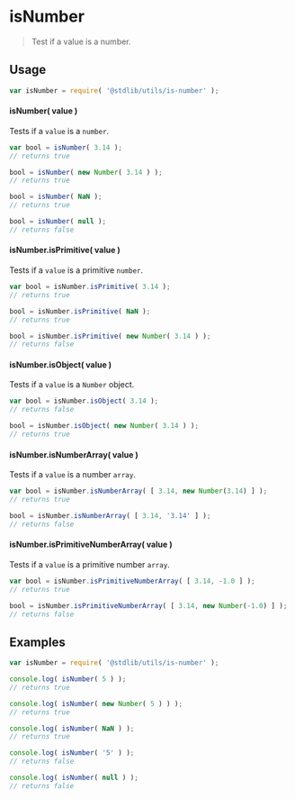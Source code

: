 isNumber
===
> Test if a value is a number.

<!-- <usage> -->
## Usage

``` javascript
var isNumber = require( '@stdlib/utils/is-number' );
```

#### isNumber( value )

Tests if a `value` is a `number`.

``` javascript
var bool = isNumber( 3.14 );
// returns true

bool = isNumber( new Number( 3.14 ) );
// returns true

bool = isNumber( NaN );
// returns true

bool = isNumber( null );
// returns false
```

#### isNumber.isPrimitive( value )

Tests if a `value` is a primitive `number`.

``` javascript
var bool = isNumber.isPrimitive( 3.14 );
// returns true

bool = isNumber.isPrimitive( NaN );
// returns true

bool = isNumber.isPrimitive( new Number( 3.14 ) );
// returns false
```

#### isNumber.isObject( value )

Tests if a `value` is a `Number` object.

``` javascript
var bool = isNumber.isObject( 3.14 );
// returns false

bool = isNumber.isObject( new Number( 3.14 ) );
// returns true
```

#### isNumber.isNumberArray( value )

Tests if a `value` is a number `array`.

``` javascript
var bool = isNumber.isNumberArray( [ 3.14, new Number(3.14) ] );
// returns true

bool = isNumber.isNumberArray( [ 3.14, '3.14' ] );
// returns false
```

#### isNumber.isPrimitiveNumberArray( value )

Tests if a `value` is a primitive number `array`.

``` javascript
var bool = isNumber.isPrimitiveNumberArray( [ 3.14, -1.0 ] );
// returns true

bool = isNumber.isPrimitiveNumberArray( [ 3.14, new Number(-1.0) ] );
// returns false
```
<!-- </usage> -->


<!-- <examples> -->
## Examples

``` javascript
var isNumber = require( '@stdlib/utils/is-number' );

console.log( isNumber( 5 ) );
// returns true

console.log( isNumber( new Number( 5 ) ) );
// returns true

console.log( isNumber( NaN ) );
// returns true

console.log( isNumber( '5' ) );
// returns false

console.log( isNumber( null ) );
// returns false
```
<!-- </examples> -->

<!-- <links> -->
<!-- </links> -->
